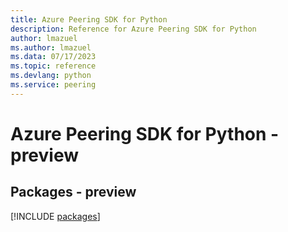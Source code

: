 ```yaml
---
title: Azure Peering SDK for Python
description: Reference for Azure Peering SDK for Python
author: lmazuel
ms.author: lmazuel
ms.data: 07/17/2023
ms.topic: reference
ms.devlang: python
ms.service: peering
---
```

# Azure Peering SDK for Python - preview
## Packages - preview
[!INCLUDE [packages](peering-index.md)]